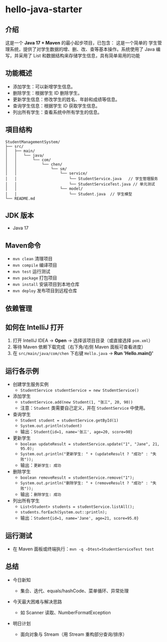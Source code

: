 # hello-java-starter

## 介绍
这是一个 **Java 17 + Maven** 的最小起步项目，已包含：
这是一个简单的 学生管理系统，提供了对学生数据的增、删、改、查等基本操作。系统使用了 Java 编写，并采用了 List 和数据结构来存储学生信息，具有简单易用的功能
## 功能概述
- 添加学生：可以新增学生信息。
- 删除学生：根据学生 ID 删除学生。
- 更新学生信息：修改学生的姓名、年龄和成绩等信息。
- 查询学生信息：根据学生 ID 获取学生信息。
- 列出所有学生：查看系统中所有学生的信息。
## 項目结构
```
StudentManagementSystem/
├── src/
│   ├── main/
│   │   └── java/
│   │       └── com/
│   │           └── chen/
│   │               └── sm/
│   │                   └── service/
│   │                       └── StudentService.java   // 学生管理服务
│   │                       └── StudentServiceTest.java // 单元测试
│   │                   └── model/
│   │                       └── Student.java  // 学生模型
└── README.md                
```

## JDK 版本
- Java 17
## Maven命令
- `mvn clean` 清理项目
- `mvn compile` 编译项目
- `mvn test` 运行测试
- `mvn package` 打包项目
- `mvn install` 安装项目到本地仓库
- `mvn deploy` 发布项目到远程仓库
## 依赖管理
## 如何在 IntelliJ 打开
1. 打开 IntelliJ IDEA -> **Open** -> 选择该项目目录（或直接选择 `pom.xml`）
2. 等待 Maven 依赖下载完成（右下角/右侧 Maven 面板可查看进度）
3. 在 `src/main/java/com/chen` 下右键 `Hello.java` -> **Run 'Hello.main()'**

## 运行各示例
- 创建学生服务实例
  - `StudentService studentService = new StudentService()`
- 添加学生
  - `studentService.add(new Student(1, "张三", 20, 90))`
  - 注意：`Student` 类需要自己定义，并在 `StudentService` 中使用。
- 查询学生
  - `Student student = studentService.getById(1)`
  - `System.out.println(student)`
  - 输出：`Student{id=1, name='张三', age=20, score=90}`
- 更新学生
  - `boolean updateResult = studentService.update("1", "Jane", 21, 95.0);`
  - `System.out.println("更新学生: " + (updateResult ? "成功" : "失败"));`
  - 输出：`更新学生: 成功`
- 删除学生
  - `boolean removeResult = studentService.remove("1");`
  - `System.out.println("删除学生: " + (removeResult ? "成功" : "失败"));`
  - 输出：`删除学生: 成功`
- 列出所有学生
  - `List<Student> students = studentService.listAll();`
  - `students.forEach(System.out::println);`
  - 输出：`Student{id=1, name='Jane', age=21, score=95.0}`
## 运行测试
- 在 Maven 面板或终端执行：`mvn -q -Dtest=StudentServiceTest test`

## 总结
- 今日新知
  - 集合、迭代、equals/hashCode、菜单循环、异常处理

- 今天最大困难与解决思路
  - 如 Scanner 读取、NumberFormatException
 
- 明日计划
  - 面向对象与 Stream（用 Stream 重构部分查询/排序）
